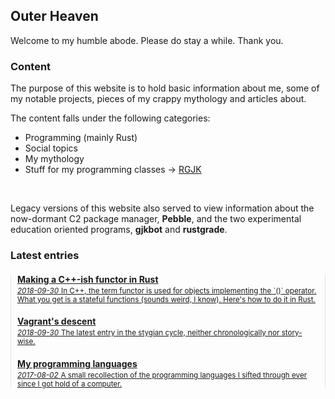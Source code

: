 ## Outer Heaven
Welcome to my humble abode. Please do stay a while. Thank you.

### Content
The purpose of this website is to hold basic information
about me, some of my notable projects, pieces of my crappy mythology and articles about.

The content falls under the following categories:

- Programming (mainly Rust)
- Social topics
- My mythology
- Stuff for my programming classes -> [RGJK](/rgjk)
<br>

Legacy versions of this website also served to view information
about the now-dormant C2 package manager, __Pebble__, and the two
experimental education oriented programs, __gjkbot__ and __rustgrade__.

### Latest entries
<nav style="padding: 0px 10px; border-left: solid 1px #e5e5e5; border-right: solid 1px #e5e5e5">
	<article>
		<a href="/functor">
			<h4 style="margin-bottom: 0px">Making a C++-ish functor in Rust</h4>
			<small><i>2018-09-30</i></small>
			<small>In C++, the term functor is used for objects implementing the `()` operator. What you get is a stateful functions (sounds weird, I know). Here's how to do it in Rust.</small>
		</a>
	</article>
	<article>
		<a href="/vagrants_descent">
			<h4 style="margin-bottom: 0px">Vagrant's descent</h4>
			<small><i>2018-09-30</i></small>
			<small>The latest entry in the stygian cycle, neither chronologically nor story-wise.</small>
		</a>
	</article>
	<article>
		<a href="/my_langs">
			<h4 style="margin-bottom: 0px">My programming languages</h4>
			<small><i>2017-08-02</i></small>
			<small>A small recollection of the programming languages I sifted through ever since I got hold of a computer.</small>
		</a>
	</article>
</nav>
